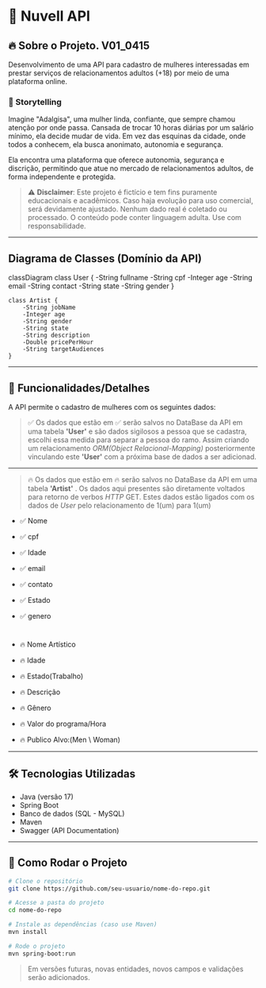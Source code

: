 # 💋 Nuvell API

## 🔥 Sobre o Projeto. V01_0415

Desenvolvimento de uma API para cadastro de mulheres interessadas em prestar serviços de relacionamentos adultos (+18) por meio de uma plataforma online.

### 📖 Storytelling

Imagine "Adalgisa", uma mulher linda, confiante, que sempre chamou atenção por onde passa. Cansada de trocar 10 horas diárias por um salário mínimo, ela decide mudar de vida. Em vez das esquinas da cidade, onde todos a conhecem, ela busca anonimato, autonomia e segurança.

Ela encontra uma plataforma que oferece autonomia, segurança e discrição, permitindo que atue no mercado de relacionamentos adultos, de forma independente e protegida.

> ⚠️ **Disclaimer**: Este projeto é fictício e tem fins puramente educacionais e acadêmicos.  Caso haja evolução para uso comercial, será devidamente ajustado. Nenhum dado real é coletado ou processado. O conteúdo pode conter linguagem adulta. Use com responsabilidade.

---

## Diagrama de Classes (Domínio da API)
classDiagram
class User {
-String fullname
-String cpf
-Integer age
-String email
-String contact
-String state
-String gender
}

    class Artist {
        -String jobName
        -Integer age
        -String gender
        -String state
        -String description
        -Double pricePerHour
        -String targetAudiences
    }

---

## 🧠 Funcionalidades/Detalhes

A API permite o cadastro de mulheres com os seguintes dados:
> ✅ Os dados que estão em ✅ serão salvos no DataBase da API em uma tabela **'User'** e são dados sigilosos a pessoa que se cadastra, escolhi essa medida para separar a pessoa do ramo. Assim criando um relacionamento *ORM(Object Relacional-Mapping)* posteriormente vinculando este **'User'** com a próxima base de dados a ser adicionad.
---
> 🔥 Os dados que estão em 🔥 serão salvos no DataBase da API em uma tabela **'Artist'** . Os dados aqui presentes são diretamente voltados para retorno de verbos *HTTP* GET. Estes dados estão ligados com os dados de *User* pelo relacionamento de 1(um) para 1(um)

- ✅ Nome
- ✅ cpf
- ✅ Idade
- ✅ email
- ✅ contato
- ✅ Estado
- ✅ genero

    #
- 🔥 Nome Artístico 
- 🔥 Idade
- 🔥 Estado(Trabalho)
- 🔥 Descrição
- 🔥 Gênero
- 🔥 Valor do programa/Hora
- 🔥 Publico Alvo:(Men \ Woman)
---

## 🛠️ Tecnologias Utilizadas

- Java (versão 17)
- Spring Boot 
- Banco de dados (SQL - MySQL)
- Maven
- Swagger (API Documentation)

---

## 🚀 Como Rodar o Projeto

```bash
# Clone o repositório
git clone https://github.com/seu-usuario/nome-do-repo.git

# Acesse a pasta do projeto
cd nome-do-repo

# Instale as dependências (caso use Maven)
mvn install

# Rode o projeto
mvn spring-boot:run
```

> Em versões futuras, novas entidades, novos campos e validações serão adicionados.
